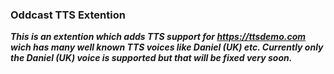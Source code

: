 ### Oddcast TTS Extention
**_This is an extention which adds TTS support for https://ttsdemo.com wich has many well known TTS voices like Daniel (UK) etc. Currently only the Daniel (UK) voice is supported but that will be fixed very soon._**
